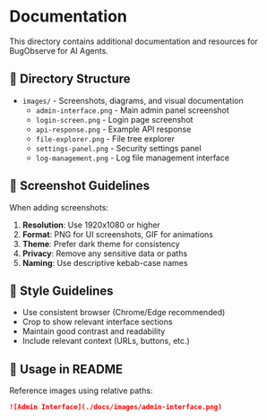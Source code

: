 # Documentation

This directory contains additional documentation and resources for BugObserve for AI Agents.

## 📁 Directory Structure

- `images/` - Screenshots, diagrams, and visual documentation
  - `admin-interface.png` - Main admin panel screenshot
  - `login-screen.png` - Login page screenshot  
  - `api-response.png` - Example API response
  - `file-explorer.png` - File tree explorer
  - `settings-panel.png` - Security settings panel
  - `log-management.png` - Log file management interface

## 📸 Screenshot Guidelines

When adding screenshots:

1. **Resolution**: Use 1920x1080 or higher
2. **Format**: PNG for UI screenshots, GIF for animations
3. **Theme**: Prefer dark theme for consistency
4. **Privacy**: Remove any sensitive data or paths
5. **Naming**: Use descriptive kebab-case names

## 🎨 Style Guidelines

- Use consistent browser (Chrome/Edge recommended)
- Crop to show relevant interface sections
- Maintain good contrast and readability
- Include relevant context (URLs, buttons, etc.)

## 📝 Usage in README

Reference images using relative paths:
```markdown
![Admin Interface](./docs/images/admin-interface.png)
```